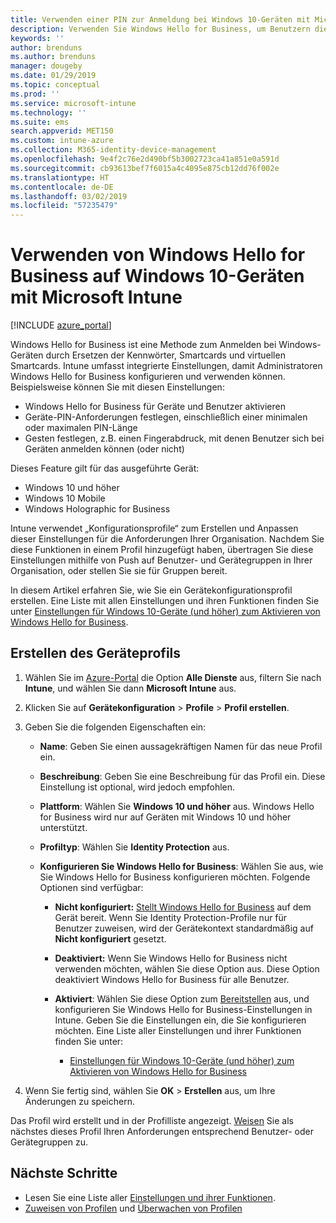 ```yaml
---
title: Verwenden einer PIN zur Anmeldung bei Windows 10-Geräten mit Microsoft Intune – Azure | Microsoft-Dokumentation
description: Verwenden Sie Windows Hello for Business, um Benutzern die Anmeldung bei Geräten mit einer PIN, einem Fingerabdruck und auf sonstige Weise zu ermöglichen. Erstellen Sie in Intune ein Identity Protection-Konfigurationsprofil für Windows 10-Geräte mit diesen Einstellungen, und weisen Sie das Profil Benutzergruppen und Gerätegruppen zu.
keywords: ''
author: brenduns
ms.author: brenduns
manager: dougeby
ms.date: 01/29/2019
ms.topic: conceptual
ms.prod: ''
ms.service: microsoft-intune
ms.technology: ''
ms.suite: ems
search.appverid: MET150
ms.custom: intune-azure
ms.collection: M365-identity-device-management
ms.openlocfilehash: 9e4f2c76e2d490bf5b3002723ca41a851e0a591d
ms.sourcegitcommit: cb93613bef7f6015a4c4095e875cb12dd76f002e
ms.translationtype: HT
ms.contentlocale: de-DE
ms.lasthandoff: 03/02/2019
ms.locfileid: "57235479"
---
```

# <a name="use-windows-hello-for-business-on-windows-10-devices-with-microsoft-intune"></a>Verwenden von Windows Hello for Business auf Windows 10-Geräten mit Microsoft Intune

[!INCLUDE [azure_portal](./includes/azure_portal.md)]

Windows Hello for Business ist eine Methode zum Anmelden bei Windows-Geräten durch Ersetzen der Kennwörter, Smartcards und virtuellen Smartcards. Intune umfasst integrierte Einstellungen, damit Administratoren Windows Hello for Business konfigurieren und verwenden können. Beispielsweise können Sie mit diesen Einstellungen:

- Windows Hello for Business für Geräte und Benutzer aktivieren
- Geräte-PIN-Anforderungen festlegen, einschließlich einer minimalen oder maximalen PIN-Länge
- Gesten festlegen, z.B. einen Fingerabdruck, mit denen Benutzer sich bei Geräten anmelden können (oder nicht)

Dieses Feature gilt für das ausgeführte Gerät:

- Windows 10 und höher
- Windows 10 Mobile
- Windows Holographic for Business

Intune verwendet „Konfigurationsprofile“ zum Erstellen und Anpassen dieser Einstellungen für die Anforderungen Ihrer Organisation. Nachdem Sie diese Funktionen in einem Profil hinzugefügt haben, übertragen Sie diese Einstellungen mithilfe von Push auf Benutzer- und Gerätegruppen in Ihrer Organisation, oder stellen Sie sie für Gruppen bereit.

In diesem Artikel erfahren Sie, wie Sie ein Gerätekonfigurationsprofil erstellen. Eine Liste mit allen Einstellungen und ihren Funktionen finden Sie unter [Einstellungen für Windows 10-Geräte (und höher) zum Aktivieren von Windows Hello for Business](identity-protection-windows-settings.md).

## <a name="create-the-device-profile"></a>Erstellen des Geräteprofils

1. Wählen Sie im [Azure-Portal](https://portal.azure.com) die Option **Alle Dienste** aus, filtern Sie nach **Intune**, und wählen Sie dann **Microsoft Intune** aus.
2. Klicken Sie auf **Gerätekonfiguration** > **Profile** > **Profil erstellen**.
3. Geben Sie die folgenden Eigenschaften ein:

    - **Name**: Geben Sie einen aussagekräftigen Namen für das neue Profil ein.
    - **Beschreibung**: Geben Sie eine Beschreibung für das Profil ein. Diese Einstellung ist optional, wird jedoch empfohlen.
    - **Plattform**: Wählen Sie **Windows 10 und höher** aus. Windows Hello for Business wird nur auf Geräten mit Windows 10 und höher unterstützt.
    - **Profiltyp**: Wählen Sie **Identity Protection** aus.
    - **Konfigurieren Sie Windows Hello for Business**: Wählen Sie aus, wie Sie Windows Hello for Business konfigurieren möchten. Folgende Optionen sind verfügbar:

        - **Nicht konfiguriert:** [Stellt Windows Hello for Business](https://docs.microsoft.com/windows/security/identity-protection/hello-for-business/hello-how-it-works-provisioning) auf dem Gerät bereit. Wenn Sie Identity Protection-Profile nur für Benutzer zuweisen, wird der Gerätekontext standardmäßig auf **Nicht konfiguriert** gesetzt.
        - **Deaktiviert:** Wenn Sie Windows Hello for Business nicht verwenden möchten, wählen Sie diese Option aus. Diese Option deaktiviert Windows Hello for Business für alle Benutzer.
        - **Aktiviert**: Wählen Sie diese Option zum [Bereitstellen]((https://docs.microsoft.com/windows/security/identity-protection/hello-for-business/hello-how-it-works-provisioning)) aus, und konfigurieren Sie Windows Hello for Business-Einstellungen in Intune. Geben Sie die Einstellungen ein, die Sie konfigurieren möchten. Eine Liste aller Einstellungen und ihrer Funktionen finden Sie unter:

            - [Einstellungen für Windows 10-Geräte (und höher) zum Aktivieren von Windows Hello for Business](identity-protection-windows-settings.md)

4. Wenn Sie fertig sind, wählen Sie **OK** > **Erstellen** aus, um Ihre Änderungen zu speichern.

Das Profil wird erstellt und in der Profilliste angezeigt. [Weisen](device-profile-assign.md) Sie als nächstes dieses Profil Ihren Anforderungen entsprechend Benutzer- oder Gerätegruppen zu.

<!--  Removing image as part of design review; retaining source until we known the disposition.

## Example of device restriction settings

In this high-level example, you'll create a device restriction policy that blocks the use of the built-in camera app on Android devices.

![How to disable the camera on Android devices](./media/disable-android-camera.png)

-->

## <a name="next-steps"></a>Nächste Schritte

- Lesen Sie eine Liste aller [Einstellungen und ihrer Funktionen](identity-protection-windows-settings.md).
- [Zuweisen von Profilen](device-profile-assign.md) und [Überwachen von Profilen](device-profile-monitor.md)
